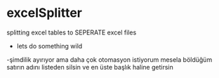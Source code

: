 # excelSplitter
splitting excel tables to SEPERATE excel files 
 - lets do something wild 

 -şimdilik ayırıyor ama daha çok otomasyon istiyorum mesela böldüğüm satırın adını listeden silsin ve en üste başlık haline getirsin